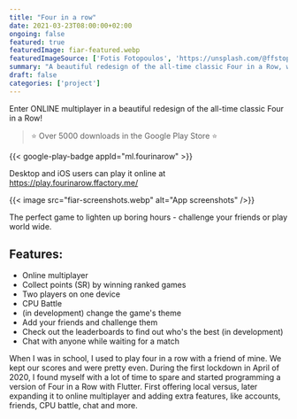 ```yaml
---
title: "Four in a row"
date: 2021-03-23T08:00:00+02:00
ongoing: false
featured: true
featuredImage: fiar-featured.webp
featuredImageSource: ['Fotis Fotopoulos', 'https://unsplash.com/@ffstop?utm_source=unsplash&utm_medium=referral&utm_content=creditCopyText']
summary: "A beautiful redesign of the all-time classic Four in a Row, written in Flutter. This is a pet project of mine, which I started during the first lockdown in March of 2020. It's available on Google Play and the web."
draft: false
categories: ['project']
---
```


Enter ONLINE multiplayer in a beautiful redesign of the all-time classic Four in a Row!

> ⭐️ Over 5000 downloads in the Google Play Store ⭐️

{{< google-play-badge appId="ml.fourinarow" >}}

Desktop and iOS users can play it online at https://play.fourinarow.ffactory.me/

{{< image src="fiar-screenshots.webp" alt="App screenshots" />}}

<!-- video -->

The perfect game to lighten up boring hours - challenge your friends or play world wide.

## Features:
* Online multiplayer
* Collect points (SR) by winning ranked games
* Two players on one device
* CPU Battle
* (in development) change the game's theme
* Add your friends and challenge them
* Check out the leaderboards to find out who's the best (in development) 
* Chat with anyone while waiting for a match

When I was in school, I used to play four in a row with a friend of mine. We kept our scores and were pretty even. During the first lockdown in April of 2020, I found myself with a lot of time to spare and started programming a version of Four in a Row with Flutter. First offering local versus, later expanding it to online multiplayer and adding extra features, like accounts, friends, CPU battle, chat and more.
